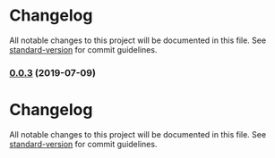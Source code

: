 # Changelog

All notable changes to this project will be documented in this file. See [standard-version](https://github.com/conventional-changelog/standard-version) for commit guidelines.

### [0.0.3](https://github.com/acidspud/step-promise-looper/compare/v0.0.2...v0.0.3) (2019-07-09)



# Changelog

All notable changes to this project will be documented in this file. See [standard-version](https://github.com/conventional-changelog/standard-version) for commit guidelines.
